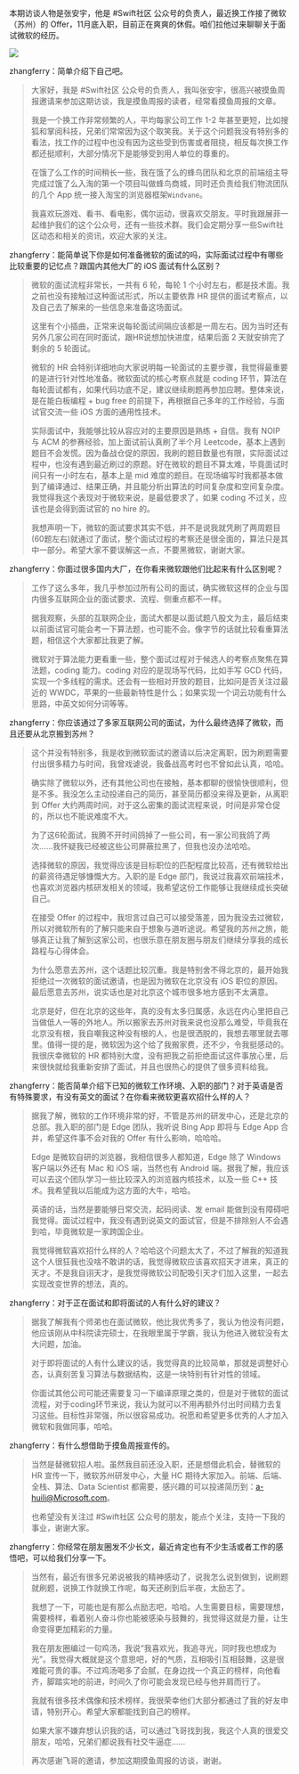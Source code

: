 本期访谈人物是张安宇，他是 #Swift社区 公众号的负责人，最近换工作接了微软（苏州）的 Offer，11月底入职，目前正在爽爽的休假。咱们拉他过来聊聊关于面试微软的经历。

![](https://gitee.com/zhangferry/Images/raw/master/iOSWeeklyLearning/微软_苏州.jpg)

zhangferry：简单介绍下自己吧。

> 大家好，我是 #Swift社区 公众号的负责人，我叫张安宇，很高兴被摸鱼周报邀请来参加这期访谈，我是摸鱼周报的读者，经常看摸鱼周报的文章。
>
> 我是一个换工作非常频繁的人，平均每家公司工作 1-2 年甚至更短，比如搜狐和掌阅科技，兄弟们常常因为这个取笑我。关于这个问题我没有特别多的看法，找工作的过程中也没有因为这些受到伤害或者阻挠，相反每次换工作都还挺顺利，大部分情况下是能够受到用人单位的尊重的。
>
> 在饿了么工作的时间稍长一些，我在饿了么的蜂鸟团队和北京的前端组主导完成过饿了么入淘的第一个项目叫做蜂鸟商城，同时还负责给我们物流团队的几个 App 统一接入淘宝的浏览器框架`Windvane`。
>
> 我喜欢玩游戏、看书、看电影，偶尔运动，很喜欢交朋友。平时我跟展菲一起维护我们的这个公众号，还有一些技术群。我们会定期分享一些Swift社区动态和相关的资讯，欢迎大家的关注。

zhangferry：能简单说下你是如何准备微软的面试的吗，实际面试过程中有哪些比较重要的记忆点？跟国内其他大厂的 iOS 面试有什么区别？

> 微软的面试流程非常长，一共有 6 轮，每轮 1 个小时左右，都是技术面。我之前也没有接触过这种面试形式，所以主要依靠 HR 提供的面试考察点，以及自己去了解来的一些信息来准备这场面试。
>
> 这里有个小插曲，正常来说每轮面试间隔应该都是一周左右。因为当时还有另外几家公司在同时面试，跟HR说想加快进度，结果后面 2 天就安排完了剩余的 5 轮面试。
>
> 微软的 HR 会特别详细地向大家说明每一轮面试的主要步骤，我觉得最重要的是进行针对性地准备。微软面试的核心考察点就是 coding 环节，算法在每轮面试都有，如果代码功底不足，建议继续刷题再参加应聘。整体来说，是在能白板编程 + bug free 的前提下，再根据自己多年的工作经验，与面试官交流一些 iOS 方面的通用性技术。
>
> 实际面试中，我能够比较从容应对的主要原因是熟练 + 自信。我有 NOIP 与 ACM 的参赛经验，加上面试前认真刷了半个月 Leetcode，基本上遇到题目不会发慌。因为备战仓促的原因，我刷的题目数量也有限，实际面试过程中，也没有遇到最近刷过的原题。好在微软的题目不算太难，毕竟面试时间只有一小时左右，基本上是 mid 难度的题目。在现场编写时我都基本做到了编译通过、结果正确，并且能分析出算法的时间复杂度和空间复杂度。我觉得我这个表现对于微软来说，是最低要求了，如果 coding 不过关，应该也是会得到面试官的 no hire 的。
>
> 我想声明一下，微软的面试要求其实不低，并不是说我就凭刷了两周题目(60题左右)就通过了面试，整个面试过程的考察还是很全面的，算法只是其中一部分。希望大家不要误解这一点，不要黑微软，谢谢大家。

zhangferry：你面过很多国内大厂，在你看来微软跟他们比起来有什么区别呢？

> 工作了这么多年，我几乎参加过所有公司的面试，确实微软这样的企业与国内很多互联网企业的面试要求、流程、侧重点都不一样。
>
> 据我观察，头部的互联网企业，面试大都是以面试题八股文为主，最后结束以前面试官可能会考一下算法题，也可能不会。像字节的话就比较看重算法题，相信这个大家都比我更了解。
>
> 微软对于算法能力更看重一些，整个面试过程对于候选人的考察点聚焦在算法题，coding 能力。coding 对应的是现场写代码，比如手写 GCD 代码，实现一个多线程的需求。还会有一些相对开放的题目，比如问是否关注过最近的 WWDC，苹果的一些最新特性是什么；如果实现一个词云功能有什么思路，中英文如何分词等等。

zhangferry：你应该通过了多家互联网公司的面试，为什么最终选择了微软，而且还要从北京搬到苏州？

> 这个并没有特别多，我是收到微软面试的邀请以后决定离职，因为刷题需要付出很多精力与时间，我曾戏谑说，我备战高考时也不曾如此认真，哈哈。
>
> 确实除了微软以外，还有其他公司也在接触，基本都聊的很愉快很顺利，但是不多。我没怎么主动投递自己的简历，甚至简历都没来得及更新，从离职到 Offer 大约两周时间，对于这么密集的面试流程来说，时间是非常仓促的，所以也不能说难度不大。
>
> 为了这6轮面试，我腾不开时间鸽掉了一些公司，有一家公司我鸽了两次……我怀疑我已经被这些公司屏蔽拉黑了，但我也没办法哈哈。
>
> 选择微软的原因，我觉得应该是目标职位的匹配程度比较高，还有微软给出的薪资待遇足够慷慨大方。入职的是 Edge 部门，我说过我喜欢前端技术，也喜欢浏览器内核研发相关的领域，我希望这份工作能够让我继续成长突破自己。
>
> 在接受 Offer 的过程中，我坦言过自己可以接受落差，因为我没去过微软，所以对微软所有的了解只能来自于想象与道听途说。希望我的苏州之旅，能够真正让我了解到这家公司，也很乐意在朋友圈与朋友们继续分享我的成长路程与心得体会。
>
> 为什么愿意去苏州，这个话题比较沉重。我是特别舍不得北京的，最开始我拒绝过一次微软的面试邀请，也是因为微软在北京没有 iOS 职位的原因。最后愿意去苏州，说实话也是对北京这个城市很多地方感到不太满意。
>
> 北京是好，但在北京的这些年，真的没有太多归属感，永远在内心里把自己当做低人一等的外地人。所以搬家去苏州对我来说也没那么难受，毕竟我在北京没有根，我自嘲我这种没有根的人，也是很洒脱的，我想去哪里就去哪里。值得一提的是，微软因为这个给了我搬家费，还不少，令我挺感动的。
> 我很庆幸微软的 HR 都特别大度，没有把我之前拒绝面试这件事放心里，后来很快就给我重新安排了面试，并且也很热心的提供了很多资料给我。

zhangferry：能否简单介绍下已知的微软工作环境、入职的部门？对于英语是否有特殊要求，有没有英文的面试？在你看来微软更喜欢招什么样的人？

> 据我了解，微软的工作环境非常的好，不管是苏州的研发中心，还是北京的总部。我入职的部门是 Edge 团队，我听说 Bing App 即将与 Edge App 合并，希望这件事不会对我的 Offer 有什么影响，哈哈哈。
>
> Edge 是微软自研的浏览器，我相信很多人都知道，Edge 除了 Windows 客户端以外还有 Mac 和 iOS 端，当然也有 Android 端。据我了解，我应该可以去这个团队学习一些比较深入的浏览器内核技术，以及一些 C++ 技术。我希望我以后能成为这方面的大牛，哈哈。
>
> 英语的话，当然是要能够日常交流，起码阅读、发 email 能做到没有障碍吧我觉得。面试过程中，我没有遇到说英文的面试官，但是不排除别人不会遇到哈，毕竟微软是一家跨国企业。
>
> 我觉得微软喜欢招什么样的人？哈哈这个问题太大了，不过了解我的知道我这个人很狂我也没啥不敢讲的话，我觉得微软应该喜欢招天才进来，真正的天才。不是我自诩天才，是我觉得微软公司配吸引天才们加入这里，一起去实现改变世界的想法，真的。

zhangferry：对于正在面试和即将面试的人有什么好的建议？

> 据我了解我有个师弟也在面试微软，他比我优秀多了，我认为他没有问题，他应该刚从中科院读完硕士，在我眼里属于学霸，我认为他进入微软没有太大问题，加油。
>
> 对于即将面试的人有什么建议的话，我觉得真的比较简单，那就是调整好心态，认真刻苦复习算法与数据结构，这是一块特别有针对性的领域。
>
> 你面试其他公司可能还需要复习一下编译原理之类的，但是对于微软的面试流程，对于coding环节来说，我认为就可以不用再额外付出时间精力去复习这些。目标性非常强，所以很容易成功。祝愿和希望更多优秀的人才加入微软和我做同事，哈哈。

zhangferry：有什么想借助于摸鱼周报宣传的。

> 当然是替微软招人啦。虽然我目前还没入职，还是想借此机会，替微软的 HR 宣传一下，微软苏州研发中心，大量 HC 期待大家加入。前端、后端、全栈、算法、Data Scientist 都需要，感兴趣的可以投递简历到：a-huili@Microsoft.com。
>
> 也希望没有关注过 #Swift社区 公众号的朋友，能点个关注，支持一下我的事业，谢谢大家。

zhangferry：你经常在朋友圈发不少长文，最近肯定也有不少生活或者工作的感悟吧，可以给我们分享一下。

> 当然有，最近有很多兄弟说被我的精神感动了，说我怎么说到做到，说刷题就刷题，说换工作就换工作呢，每天还刷到后半夜，太励志了。
>
> 我想了一下，可能也是有那么点励志吧，哈哈。人生需要目标，需要理想，需要榜样，看着别人奋斗你也能被感染与鼓舞的，我觉得这就是力量，让生命变得更加精彩的力量。
>
> 我在朋友圈编过一句鸡汤，我说“我喜欢光，我追寻光，同时我也想成为光”。我觉得大概就是这个意思吧，好的气质，互相吸引互相鼓舞，这是很难能可贵的事。不过鸡汤喝多了会腻，在身边找一个真正的榜样，向他看齐，脚踏实地的前进，时间久了你可能会发现已经与他并肩而行了。
>
> 我就有很多技术偶像和技术榜样，我很荣幸他们大部分都通过了我的好友申请，特别开心。希望大家都能找到自己的榜样。
>
> 如果大家不嫌弃想认识我的话，可以通过飞哥找到我，我这个人真的很爱交朋友，哈哈，兄弟们都说我有社交牛逼症……
>
> 再次感谢飞哥的邀请，参加这期摸鱼周报的访谈，谢谢。

